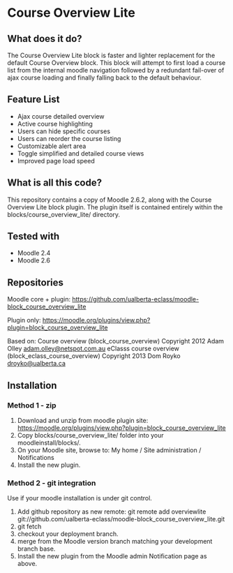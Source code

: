 # Course Overview Lite

## What does it do?

The Course Overview Lite block is faster and lighter replacement for the default Course Overview block.
This block will attempt to first load a course list from the internal moodle navigation followed by a redundant
fail-over of ajax course loading and finally falling back to the default behaviour.

## Feature List

* Ajax course detailed overview
* Active course highlighting
* Users can hide specific courses
* Users can reorder the course listing
* Customizable alert area
* Toggle simplified and detailed course views
* Improved page load speed

## What is all this code?

This repository contains a copy of Moodle 2.6.2, along with the
Course Overview Lite block plugin. The plugin itself is contained entirely
within the blocks/course\_overview\_lite/ directory.

## Tested with

* Moodle 2.4
* Moodle 2.6

## Repositories

Moodle core + plugin:
https://github.com/ualberta-eclass/moodle-block_course_overview_lite

Plugin only:
https://moodle.org/plugins/view.php?plugin=block_course_overview_lite

Based on:
Course overview (block_course_overview) Copyright 2012 Adam Olley <adam.olley@netspot.com.au>
eClasss course overview (block_eclass_course_overview) Copyright 2013 Dom Royko <droyko@ualberta.ca>

## Installation

### Method 1 - zip

1. Download and unzip from moodle plugin site:
https://moodle.org/plugins/view.php?plugin=block_course_overview_lite
2. Copy blocks/course\_overview\_lite/ folder into your moodleinstall/blocks/.
3. On your Moodle site, browse to:
My home / Site administration / Notifications
4. Install the new plugin.

### Method 2 - git integration

Use if your moodle installation is under git control.

1. Add github repository as new remote:
git remote add overviewlite git://github.com/ualberta-eclass/moodle-block_course_overview_lite.git
2. git fetch
3. checkout your deployment branch.
4. merge from the Moodle version branch matching your development branch base.
5. Install the new plugin from the Moodle admin Notification page as above.

